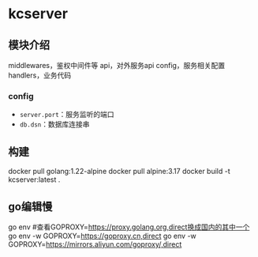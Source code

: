 # kcserver

## 模块介绍
middlewares，鉴权中间件等
api，对外服务api
config，服务相关配置
handlers，业务代码

### config
- `server.port`：服务监听的端口
- `db.dsn`：数据库连接串


## 构建
docker pull golang:1.22-alpine
docker pull alpine:3.17
docker build  -t kcserver:latest  .



## go编辑慢
go env #查看GOPROXY=https://proxy.golang.org,direct换成国内的其中一个
go env -w  GOPROXY=https://goproxy.cn,direct
go env -w GOPROXY=https://mirrors.aliyun.com/goproxy/,direct
